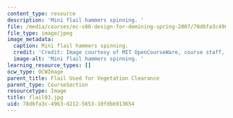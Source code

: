 ```yaml
---
content_type: resource
description: 'Mini flail hammers spinning. '
file: /media/courses/ec-s06-design-for-demining-spring-2007/78d6fa3c4963d212565310fdbb913654_flail03.jpg
file_type: image/jpeg
image_metadata:
  caption: Mini flail hammers spinning.
  credit: 'Credit: Image courtesy of MIT OpenCourseWare, course staff, and students.'
  image-alt: 'Mini flail hammers spinning. '
learning_resource_types: []
ocw_type: OCWImage
parent_title: Flail Used for Vegetation Clearance
parent_type: CourseSection
resourcetype: Image
title: flail03.jpg
uid: 78d6fa3c-4963-d212-5653-10fdbb913654
---
```

